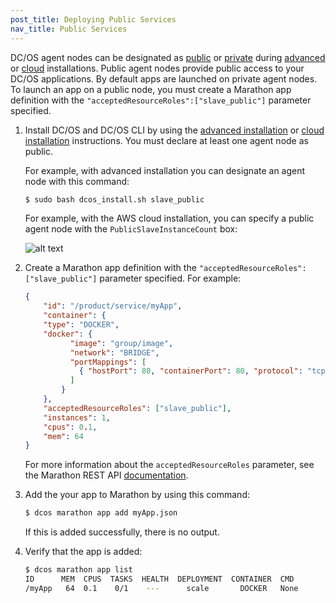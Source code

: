 ```yaml
---
post_title: Deploying Public Services
nav_title: Public Services
---
```


DC/OS agent nodes can be designated as [public](/docs/1.7/overview/concepts/#public) or [private](/docs/1.7/overview/concepts/#private) during [advanced](/docs/1.7/administration/installing/custom/) or [cloud](/docs/1.7/administration/installing/cloud/) installations. Public agent nodes provide public access to your DC/OS applications. By default apps are launched on private agent nodes. To launch an app on a public node, you must create a Marathon app definition with the `"acceptedResourceRoles":["slave_public"]` parameter specified.


1.  Install DC/OS and DC/OS CLI by using the [advanced installation](/docs/1.7/administration/installing/custom/) or [cloud installation](/docs/1.7/administration/installing/cloud/) instructions. You must declare at least one agent node as public.

    For example, with advanced installation you can designate an agent node with this command:

    ```bash
    $ sudo bash dcos_install.sh slave_public
    ```

    For example, with the AWS cloud installation, you can specify a public agent node with the `PublicSlaveInstanceCount` box:

    ![alt text](../img/dcos-aws-step2c.png)

1.  Create a Marathon app definition with the `"acceptedResourceRoles":["slave_public"]` parameter specified. For example:

    ```json
    {
        "id": "/product/service/myApp",
        "container": {
        "type": "DOCKER",
        "docker": {
              "image": "group/image",
              "network": "BRIDGE",
              "portMappings": [
                { "hostPort": 80, "containerPort": 80, "protocol": "tcp"}
              ]
            }
        },
        "acceptedResourceRoles": ["slave_public"],
        "instances": 1,
        "cpus": 0.1,
        "mem": 64
    }
    ```

    For more information about the `acceptedResourceRoles` parameter, see the Marathon REST API [documentation](https://mesosphere.github.io/marathon/docs/rest-api.html).

1.  Add the your app to Marathon by using this command:

    ```bash
    $ dcos marathon app add myApp.json
    ```

    If this is added successfully, there is no output.

1.  Verify that the app is added:

    ```bash
    $ dcos marathon app list
    ID      MEM  CPUS  TASKS  HEALTH  DEPLOYMENT  CONTAINER  CMD
    /myApp   64  0.1    0/1    ---      scale       DOCKER   None
    ```

 [1]: /docs/1.7/tutorials/containerized-app/
 [3]: /docs/1.7/administration/installing/
 [4]: /docs/1.7/usage/cli/install/
